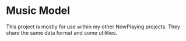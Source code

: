 # Music Model

This project is mostly for use within my other NowPlaying projects.
They share the same data format and some utilities.
